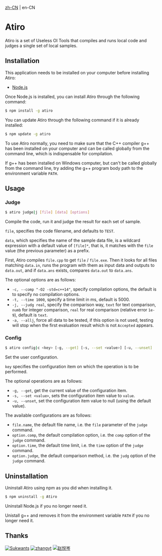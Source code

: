 [zh-CN](./README.md) | en-CN

# Atiro

Atiro is a set of Useless OI Tools that compiles and runs local code and judges a single set of local samples.

## Installation

This application needs to be installed on your computer before installing Atiro:

- [Node.js](https://nodejs.org/)

Once Node.js is installed, you can install Atiro through the following command:

```bash
$ npm install -g atiro
```

You can update Atiro through the following command if it is already installed:

```bash
$ npm update -g atiro
```

To use Atiro normally, you need to make sure that the C++ compiler g++ has been installed on your computer and can be called globally from the command line, which is indispensable for compilation.

If g++ has been installed on Windows computer, but can't be called globally from the command line, try adding the g++ program body path to the environment variable `PATH`.

## Usage

### Judge

```bash
$ atiro judge|j [file] [data] [options]
```

Compile the code, run it and judge the result for each set of sample.

`file`, specifies the code filename, and defaults to `TEST`.

`data`, which specifies the name of the sample data file, is a wildcard expression with a default value of `[file]*`, that is, it matches with the `file` value (the previous parameter) as a prefix.

First, Atiro compiles `file.cpp` to get `file` / `file.exe`. Then it looks for all files matching `data.in`, runs the program with them as input data and outputs to `data.out`, and if `data.ans` exists, compares `data.out` to `data.ans`.

The optional options are as follows:

- `-c, --comp "-O2 -std=c++14"`, specify compilation options, the default is to specify no compilation options.
- `-t, --time 1000`, specify a time limit in ms, default is 5000.
- `-j, --judg real`, specify the comparison way, `text` for text comparison, `numb` for integer comparison, `real` for real comparison (relative error `1e-9`), default is `text`.
- `-a, --allj`, force all data to be tested, if this option is not used, testing will stop when the first evaluation result which is not `Accepted` appears.

### Config

```bash
$ atiro config|c <key> [-g, --get] [-s, --set <value>] [-u, --unset]
```

Set the user configuration.

`key` specifies the configuration item on which the operation is to be performed.

The optional operations are as follows:

- `-g, --get`, get the current value of the configuration item.
- `-s, --set <value>`, sets the configuration item value to `value`.
- `-u, --unset`, set the configuration item value to null (using the default value).

The available configurations are as follows:

- `file.name`, the default file name, i.e. the `file` parameter of the `judge` command.
- `option.comp`, the default compilation option, i.e. the `comp` option of the `judge` command.
- `option.time`, the default time limit, i.e. the `time` option of the `judge` command.
- `option.judge`, the default comparison method, i.e. the `judg` option of the `judge` command.

## Uninstallation

Uninstall Atiro using npm as you did when installing it.

```bash
$ npm uninstall -g Atiro
```

Uninstall Node.js if you no longer need it.

Unistall g++ and removes it from the environment variable `PATH` if you no longer need it.

## Thanks

[![Sukwants](https://avatars.githubusercontent.com/u/95968907?s=64&v=4)](https://github.com/Sukwants) [![zhangyt](https://avatars.githubusercontent.com/u/115882588?s=64&v=4)](https://github.com/zzhangyutian) [![赵悦岑](https://avatars.githubusercontent.com/u/96607031?s=64&v=4)](https://github.com/2745518585)
